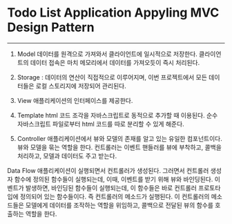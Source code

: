 # Todo List Application Appyling MVC Design Pattern
---------------------------------------------------

1. Model
데이터를 원격으로 가져와서 클라이언트에 일시적으로 저장한다.
클라이언트의 데이터 접속은 마치 메모리에서 데이터를 가져오듯이 즉시 처리된다.

2. Storage : 
데이터의 연산이 직접적으로 이루어지며, 이번 프로젝트에서 모든 데이터들은 로컬 스토리지에 저장되어 관리된다.

3. View
애플리케이션의 인터페이스를 제공한다.

4. Template
html 코드 조각을 자바스크립트로 동적으로 추가할 때 이용된다. 
순수 자바스크립트 파일로부터 html 코드를 따로 분리할 수 있게 해준다.

5. Controller
애플리케이션에서 뷰와 모델의 존재를 알고 있는 유일한 컴포넌트이다. 뷰와 모델을 묶는 역할을 한다.
컨트롤러는 이벤트 핸들러를 뷰에 부착하고, 콜백을 처리하고, 모델과 데이터도 주고 받는다.

Data Flow
애플리케이션이 실행되면서 컨트롤러가 생성된다. 
그러면서 컨트롤러 생성자 함수에 정의된 함수들이 실행되는데, 이때, 이벤트를 받기 위해 뷰와 바인딩된다. 
이벤트가 발생하면, 바인딩된 함수들이 실행되는데, 이 함수들은 바로 컨트롤러 프로토타입에 정의되어 있는 함수들이다. 즉 컨트롤러의 메소드가 실행된다.
이 컨트롤러의 메소드들은 모델에게 데이터를 조작하는 역할을 위임하고, 콜백으로 전달된 뷰의 함수를 호출하는 역할을 한다.